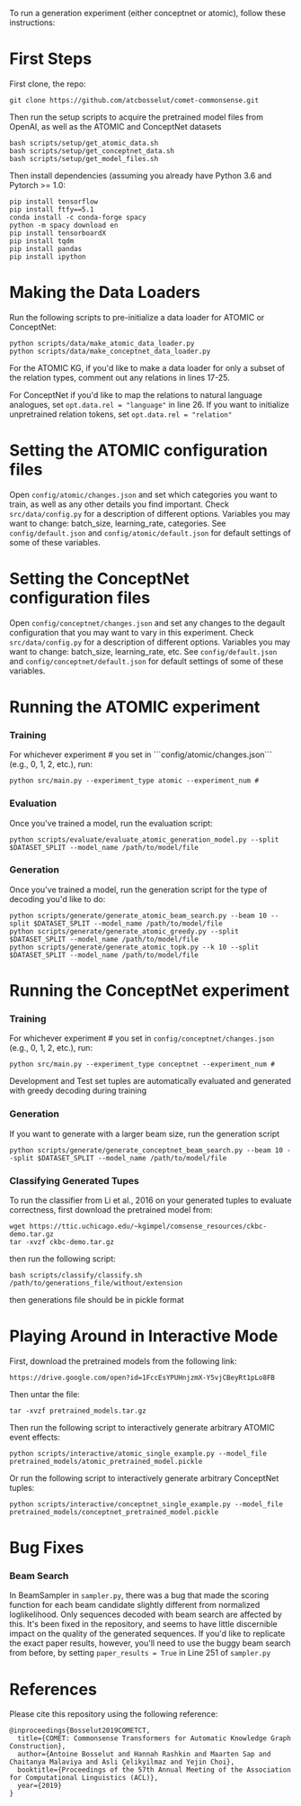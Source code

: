 To run a generation experiment (either conceptnet or atomic), follow these instructions:


<h1>First Steps</h1>

First clone, the repo:

```
git clone https://github.com/atcbosselut/comet-commonsense.git
```

Then run the setup scripts to acquire the pretrained model files from OpenAI, as well as the ATOMIC and ConceptNet datasets

```
bash scripts/setup/get_atomic_data.sh
bash scripts/setup/get_conceptnet_data.sh
bash scripts/setup/get_model_files.sh
```

Then install dependencies (assuming you already have Python 3.6 and Pytorch >= 1.0:

```
pip install tensorflow
pip install ftfy==5.1
conda install -c conda-forge spacy
python -m spacy download en
pip install tensorboardX
pip install tqdm
pip install pandas
pip install ipython
```


<h1> Making the Data Loaders </h1>

Run the following scripts to pre-initialize a data loader for ATOMIC or ConceptNet:

```
python scripts/data/make_atomic_data_loader.py
python scripts/data/make_conceptnet_data_loader.py
```

For the ATOMIC KG, if you'd like to make a data loader for only a subset of the relation types, comment out any relations in lines 17-25. 

For ConceptNet if you'd like to map the relations to natural language analogues, set ```opt.data.rel = "language"``` in line 26. If you want to initialize unpretrained relation tokens, set ```opt.data.rel = "relation"```

<h1> Setting the ATOMIC configuration files </h1>

Open ```config/atomic/changes.json``` and set which categories you want to train, as well as any other details you find important. Check ```src/data/config.py``` for a description of different options. Variables you may want to change: batch_size, learning_rate, categories. See ```config/default.json``` and ```config/atomic/default.json``` for default settings of some of these variables.

<h1> Setting the ConceptNet configuration files </h1>

Open ```config/conceptnet/changes.json``` and set any changes to the degault configuration that you may want to vary in this experiment. Check ```src/data/config.py``` for a description of different options. Variables you may want to change: batch_size, learning_rate, etc. See ```config/default.json``` and ```config/conceptnet/default.json``` for default settings of some of these variables.

<h1> Running the ATOMIC experiment </h1>

<h3> Training </h3>
For whichever experiment # you set in ```config/atomic/changes.json``` (e.g., 0, 1, 2, etc.), run:

```
python src/main.py --experiment_type atomic --experiment_num #
```

<h3> Evaluation </h3>

Once you've trained a model, run the evaluation script:

```
python scripts/evaluate/evaluate_atomic_generation_model.py --split $DATASET_SPLIT --model_name /path/to/model/file
```

<h3> Generation </h3>

Once you've trained a model, run the generation script for the type of decoding you'd like to do:

```
python scripts/generate/generate_atomic_beam_search.py --beam 10 --split $DATASET_SPLIT --model_name /path/to/model/file
python scripts/generate/generate_atomic_greedy.py --split $DATASET_SPLIT --model_name /path/to/model/file
python scripts/generate/generate_atomic_topk.py --k 10 --split $DATASET_SPLIT --model_name /path/to/model/file
```

<h1> Running the ConceptNet experiment </h1>

<h3> Training </h3>

For whichever experiment # you set in ```config/conceptnet/changes.json``` (e.g., 0, 1, 2, etc.), run:

```
python src/main.py --experiment_type conceptnet --experiment_num #
```

Development and Test set tuples are automatically evaluated and generated with greedy decoding during training

<h3> Generation </h3>

If you want to generate with a larger beam size, run the generation script

```
python scripts/generate/generate_conceptnet_beam_search.py --beam 10 --split $DATASET_SPLIT --model_name /path/to/model/file
```

<h3> Classifying Generated Tupes </h3>

To run the classifier from Li et al., 2016 on your generated tuples to evaluate correctness, first download the pretrained model from:

```
wget https://ttic.uchicago.edu/~kgimpel/comsense_resources/ckbc-demo.tar.gz
tar -xvzf ckbc-demo.tar.gz
```

then run the following script:

```
bash scripts/classify/classify.sh /path/to/generations_file/without/extension
```

then generations file should be in pickle format

<h1> Playing Around in Interactive Mode </h1>

First, download the pretrained models from the following link:

```
https://drive.google.com/open?id=1FccEsYPUHnjzmX-Y5vjCBeyRt1pLo8FB
```

Then untar the file:

```
tar -xvzf pretrained_models.tar.gz
```

Then run the following script to interactively generate arbitrary ATOMIC event effects:

```
python scripts/interactive/atomic_single_example.py --model_file pretrained_models/atomic_pretrained_model.pickle
```

Or run the following script to interactively generate arbitrary ConceptNet tuples:

```
python scripts/interactive/conceptnet_single_example.py --model_file pretrained_models/conceptnet_pretrained_model.pickle
```

<h1> Bug Fixes </h1>

<h3>Beam Search </h3>

In BeamSampler in `sampler.py`, there was a bug that made the scoring function for each beam candidate slightly different from normalized loglikelihood. Only sequences decoded with beam search are affected by this. It's been fixed in the repository, and seems to have little discernible impact on the quality of the generated sequences. If you'd like to replicate the exact paper results, however, you'll need to use the buggy beam search from before, by setting `paper_results = True` in Line 251 of `sampler.py`

<h1> References </h1> 

Please cite this repository using the following reference:

```
@inproceedings{Bosselut2019COMETCT,
  title={COMET: Commonsense Transformers for Automatic Knowledge Graph Construction},
  author={Antoine Bosselut and Hannah Rashkin and Maarten Sap and Chaitanya Malaviya and Asli Çelikyilmaz and Yejin Choi},
  booktitle={Proceedings of the 57th Annual Meeting of the Association for Computational Linguistics (ACL)},
  year={2019}
}
```
